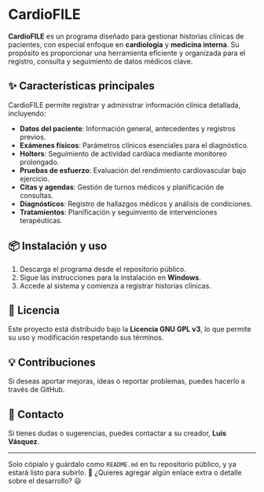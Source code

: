 # CardioFILE

**CardioFILE** es un programa diseñado para gestionar historias clínicas de pacientes, con especial enfoque en **cardiología** y **medicina interna**. Su propósito es proporcionar una herramienta eficiente y organizada para el registro, consulta y seguimiento de datos médicos clave.

## ✨ Características principales
CardioFILE permite registrar y administrar información clínica detallada, incluyendo:
- **Datos del paciente**: Información general, antecedentes y registros previos.
- **Exámenes físicos**: Parámetros clínicos esenciales para el diagnóstico.
- **Holters**: Seguimiento de actividad cardíaca mediante monitoreo prolongado.
- **Pruebas de esfuerzo**: Evaluación del rendimiento cardiovascular bajo ejercicio.
- **Citas y agendas**: Gestión de turnos médicos y planificación de consultas.
- **Diagnósticos**: Registro de hallazgos médicos y análisis de condiciones.
- **Tratamientos**: Planificación y seguimiento de intervenciones terapéuticas.

## 📦 Instalación y uso
1. Descarga el programa desde el repositorio público.
2. Sigue las instrucciones para la instalación en **Windows**.
3. Accede al sistema y comienza a registrar historias clínicas.

## 📝 Licencia
Este proyecto está distribuido bajo la **Licencia GNU GPL v3**, lo que permite su uso y modificación respetando sus términos.

## 💡 Contribuciones
Si deseas aportar mejoras, ideas o reportar problemas, puedes hacerlo a través de GitHub.

## 📧 Contacto
Si tienes dudas o sugerencias, puedes contactar a su creador, **Luis Vásquez**.

---

Solo cópialo y guárdalo como `README.md` en tu repositorio público, y ya estará listo para subirlo. 🚀 ¿Quieres agregar algún enlace extra o detalle sobre el desarrollo? 😃
